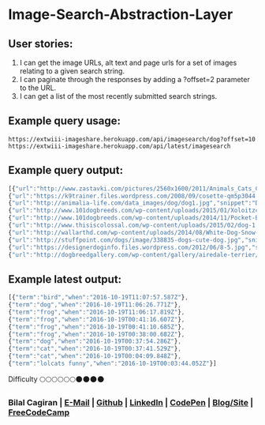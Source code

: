 # Image-Search-Abstraction-Layer

## User stories:
1. I can get the image URLs, alt text and page urls for a set of images relating to a given search string.
2. I can paginate through the responses by adding a ?offset=2 parameter to the URL.
3. I can get a list of the most recently submitted search strings.

## Example query usage:

```text
https://extwiii-imageshare.herokuapp.com/api/imagesearch/dog?offset=10
https://extwiii-imageshare.herokuapp.com/api/latest/imagesearch
```

## Example query output:

```js
[{"url":"http://www.zastavki.com/pictures/2560x1600/2011/Animals_Cats_Cat_and_dog_030580_.jpg","snippet":"Cat and dog wallpapers and images - wallpapers, pictures, photos","thumbnail":"http://ts2.mm.bing.net/th?id=OIP.Mf106969e7dfb87f38d27f2487e36e6a1o0&pid=15.1","context":"http://www.zastavki.com/eng/Animals/Cats/wallpaper-30580.htm"},
{"url":"https://k9trainer.files.wordpress.com/2008/09/cosette-qm5p3044.jpg","snippet":"dog breeds | Talk about Dogs!","thumbnail":"http://ts3.mm.bing.net/th?id=OIP.Med2681e6e0f73b68cbf9feebd691fee1o0&pid=15.1","context":"https://k9trainer.wordpress.com/category/dog-breeds/"},
{"url":"http://animalia-life.com/data_images/dog/dog1.jpg","snippet":"Dog. Dog images. Pictures of dogs","thumbnail":"http://ts1.mm.bing.net/th?id=OIP.M56bc6381eed433287af364107669ea41o0&pid=15.1","context":"http://animalia-life.com/dogs.html"},
{"url":"http://www.101dogbreeds.com/wp-content/uploads/2015/01/Xoloitzcuintli-Photos.jpg","snippet":"... mexican hairless dog puppy mexican hairless dog xoloitzcuintli images","thumbnail":"http://ts3.mm.bing.net/th?id=OIP.M7a4571c6d520e5ddbbf99d5afab8a119H0&pid=15.1","context":"http://www.101dogbreeds.com/xoloitzcuintli-mexican-hairless-dog.asp"},
{"url":"http://www.101dogbreeds.com/wp-content/uploads/2014/11/Pocket-Beagle-Wallpaper.jpg","snippet":"Pocket Beagle Dog Info, Temperament, Training, Puppies, Pictures","thumbnail":"http://ts4.mm.bing.net/th?id=OIP.M4a97f8ae3568599fe9dd5a19fa83658do0&pid=15.1","context":"http://www.101dogbreeds.com/pocket-beagle.asp"},
{"url":"http://www.thisiscolossal.com/wp-content/uploads/2015/02/dog-1.jpg","snippet":"dog-1","thumbnail":"http://ts2.mm.bing.net/th?id=OIP.M76eaf1f43a6b17223d8857803bff7577o0&pid=15.1","context":"http://www.thisiscolossal.com/2015/02/comical-portraits-of-hairless-dogs-by-sophie-gamand/"},
{"url":"http://wallarthd.com/wp-content/uploads/2014/08/White-Dog-Snow-Wallpaper-Picture.jpg","snippet":"White Dog Snow Wallpaper Picture","thumbnail":"http://ts2.mm.bing.net/th?id=OIP.M26763e84290b6b9a471b8a3ff09edcd2o0&pid=15.1","context":"http://wallarthd.com/imagepics/white-dogs-running-wallpaper-picture.html"},
{"url":"http://stuffpoint.com/dogs/image/338835-dogs-cute-dog.jpg","snippet":"Cute dog!, isnt it cute?","thumbnail":"http://ts4.mm.bing.net/th?id=OIP.M8b5406a28cd14ae34b71d40a37216c84H0&pid=15.1","context":"http://stuffpoint.com/dogs/image/338835/cute-dog-picture/"},
{"url":"https://designerdoginfo.files.wordpress.com/2012/06/8-5.jpg","snippet":"difference between male and female puppies | Designer Dog Info","thumbnail":"http://ts4.mm.bing.net/th?id=OIP.M790a80d0a24b2ccecb66a9863ea9c20do0&pid=15.1","context":"https://designerdoginfo.wordpress.com/tag/difference-between-male-and-female-puppies/"},
{"url":"http://dogbreedgallery.com/wp-content/gallery/airedale-terrier/airedale-terrier-8.jpg","snippet":"Airedale Terrier | Dog Breed Gallery","thumbnail":"http://ts1.mm.bing.net/th?id=OIP.Mff00e47467512ccf8fb7247498f855d1o0&pid=15.1","context":"http://dogbreedgallery.com/dog-breeds/airedale-terrier-2/"}]
```
## Example latest output:

```js
[{"term":"bird","when":"2016-10-19T11:07:57.587Z"},
{"term":"dog","when":"2016-10-19T11:06:26.771Z"},
{"term":"frog","when":"2016-10-19T11:06:17.819Z"},
{"term":"frog","when":"2016-10-19T00:41:16.607Z"},
{"term":"frog","when":"2016-10-19T00:41:10.685Z"},
{"term":"frog","when":"2016-10-19T00:38:00.682Z"},
{"term":"dog","when":"2016-10-19T00:37:54.286Z"},
{"term":"cat","when":"2016-10-19T00:37:41.529Z"},
{"term":"cat","when":"2016-10-19T00:04:09.848Z"},
{"term":"lolcats funny","when":"2016-10-19T00:03:44.052Z"}]
```

Difficulty :full_moon::full_moon::full_moon::full_moon::full_moon::full_moon::new_moon::new_moon::new_moon::new_moon:

### Bilal Cagiran  | [E-Mail](mailto:bcagiran@hotmail.com) | [Github](https://github.com/extwiii/) | [LinkedIn](https://linkedin.com/in/bilalcagiran) | [CodePen](http://codepen.io/extwiii/) | [Blog/Site](http://bilalcagiran.com) | [FreeCodeCamp](https://www.freecodecamp.com/extwiii) 

